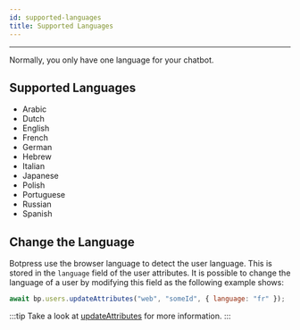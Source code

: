 ```yaml
---
id: supported-languages
title: Supported Languages
---
```


---

Normally, you only have one language for your chatbot.

## Supported Languages

- Arabic
- Dutch
- English
- French
- German
- Hebrew
- Italian
- Japanese
- Polish
- Portuguese
- Russian
- Spanish

## Change the Language

Botpress use the browser language to detect the user language. This is stored in the `language` field of the user attributes. It is possible to change the language of a user by modifying this field as the following example shows:

```js
await bp.users.updateAttributes("web", "someId", { language: "fr" });
```

:::tip
Take a look at [updateAttributes](https://botpress.com/reference/modules/_botpress_sdk_.users.html#updateattributes) for more information.
:::
